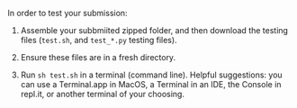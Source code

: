 In order to test your submission:

1. Assemble your subbmiited zipped folder, and then download the testing files (`test.sh`,  and `test_*.py` testing files).

2. Ensure these files are in a fresh directory.

3. Run `sh test.sh` in a terminal (command line). Helpful suggestions: you can use a Terminal.app in MacOS, a Terminal in an IDE, the Console in repl.it, or another terminal of your choosing.

